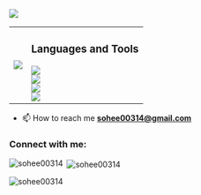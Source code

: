 <img src="https://capsule-render.vercel.app/api?type=soft&color=gradient&customColorList=14,19,14,30,19)&height=150&section=header&text=Wellcom%20My%20GitHub&fontSize=45" />

<table>
  <tr>
    <td>
    <a href="https://github.com/de  vxb/gitanimals">
      <img src="https://render.gitanimals.org/farms/{sohee00314}"/>
    </a>
    </td>
    <td valign="top">
    <h3 align="left">Languages and Tools</h3>
      <img src="https://img.shields.io/badge/java-ff0000?style=flat&logo=openjdk&logoColor=black"/><br>
      <img src="https://img.shields.io/badge/MySQL-4479A1?style=flat&logo=mysql&logoColor=white"/><br>
      <img src="https://img.shields.io/badge/spring-6DB33F?style=flat&logo=spring&logoColor=white"/><br>
      <img src="https://img.shields.io/badge/git-F05032?style=flat&logo=git&logoColor=black"/><br>
    </td>
  </tr>
<table>

- 📫 How to reach me **sohee00314@gmail.com**

<h3 align="left">Connect with me:</h3>
<p align="left">
</p>

<p><img align="left" src="https://github-readme-stats.vercel.app/api/top-langs?username=sohee00314&show_icons=true&locale=en&layout=compact" alt="sohee00314" /></p>

<p>&nbsp;<img align="center" src="https://github-readme-stats.vercel.app/api?username=sohee00314&show_icons=true&locale=en" alt="sohee00314" /></p>

<p><img align="center" src="https://github-readme-streak-stats.herokuapp.com/?user=sohee00314&" alt="sohee00314" /></p>
